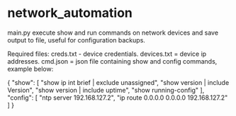 # network_automation

main.py
execute show and run commands on network devices and save output to file, useful for configuration backups.

Required files:
creds.txt - device credentials.
devices.txt = device ip addresses.
cmd.json = json file containing show and config commands, example below:

{
"show": [
"show ip int brief | exclude unassigned",
"show version | include Version",
"show version | include uptime",
"show running-config"
],
"config": [
"ntp server 192.168.127.2",
"ip route 0.0.0.0 0.0.0.0 192.168.127.2"
]
}
